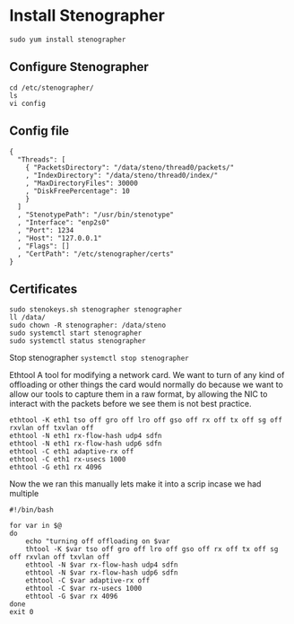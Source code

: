 # Install Stenographer
```
sudo yum install stenographer
```
## Configure Stenographer
```
cd /etc/stenographer/
ls
vi config  

```

## Config file

```
{
  "Threads": [
    { "PacketsDirectory": "/data/steno/thread0/packets/"
    , "IndexDirectory": "/data/steno/thread0/index/"
    , "MaxDirectoryFiles": 30000
    , "DiskFreePercentage": 10
    }
  ]
  , "StenotypePath": "/usr/bin/stenotype"
  , "Interface": "enp2s0"
  , "Port": 1234
  , "Host": "127.0.0.1"
  , "Flags": []
  , "CertPath": "/etc/stenographer/certs"
}
```
## Certificates
```
sudo stenokeys.sh stenographer stenographer
ll /data/
sudo chown -R stenographer: /data/steno
sudo systemctl start stenographer  
sudo systemctl status stenographer  

```

Stop stenographer
`systemctl stop stenographer`

Ethtool
A tool for modifying a network card. We want to turn of any kind of offloading or other things the card would normally do because we want to allow our tools to capture them in a raw format, by allowing the NIC to interact with the packets before we see them is not best practice.
```
ethtool -K eth1 tso off gro off lro off gso off rx off tx off sg off rxvlan off txvlan off  
ethtool -N eth1 rx-flow-hash udp4 sdfn
ethtool -N eth1 rx-flow-hash udp6 sdfn
ethtool -C eth1 adaptive-rx off
ethtool -C eth1 rx-usecs 1000
ethtool -G eth1 rx 4096  
```
Now the we ran this manually lets make it into a scrip incase we had multiple

```
#!/bin/bash

for var in $@
do 
    echo "turning off offloading on $var  
    thtool -K $var tso off gro off lro off gso off rx off tx off sg off rxvlan off txvlan off  
    ethtool -N $var rx-flow-hash udp4 sdfn
    ethtool -N $var rx-flow-hash udp6 sdfn
    ethtool -C $var adaptive-rx off
    ethtool -C $var rx-usecs 1000
    ethtool -G $var rx 4096
done
exit 0  
```